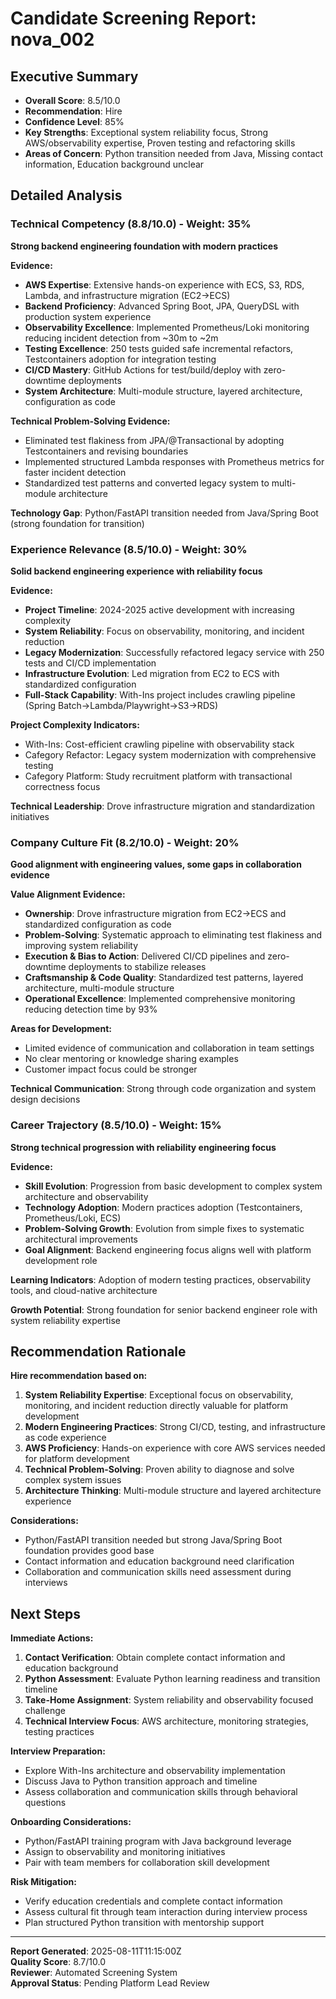 # Candidate Screening Report: nova_002

## Executive Summary
- **Overall Score**: 8.5/10.0
- **Recommendation**: Hire
- **Confidence Level**: 85%
- **Key Strengths**: Exceptional system reliability focus, Strong AWS/observability expertise, Proven testing and refactoring skills
- **Areas of Concern**: Python transition needed from Java, Missing contact information, Education background unclear

## Detailed Analysis

### Technical Competency (8.8/10.0) - Weight: 35%

**Strong backend engineering foundation with modern practices**

**Evidence:**
- **AWS Expertise**: Extensive hands-on experience with ECS, S3, RDS, Lambda, and infrastructure migration (EC2→ECS)
- **Backend Proficiency**: Advanced Spring Boot, JPA, QueryDSL with production system experience
- **Observability Excellence**: Implemented Prometheus/Loki monitoring reducing incident detection from ~30m to ~2m
- **Testing Excellence**: 250 tests guided safe incremental refactors, Testcontainers adoption for integration testing
- **CI/CD Mastery**: GitHub Actions for test/build/deploy with zero-downtime deployments
- **System Architecture**: Multi-module structure, layered architecture, configuration as code

**Technical Problem-Solving Evidence:**
- Eliminated test flakiness from JPA/@Transactional by adopting Testcontainers and revising boundaries
- Implemented structured Lambda responses with Prometheus metrics for faster incident detection
- Standardized test patterns and converted legacy system to multi-module architecture

**Technology Gap**: Python/FastAPI transition needed from Java/Spring Boot (strong foundation for transition)

### Experience Relevance (8.5/10.0) - Weight: 30%

**Solid backend engineering experience with reliability focus**

**Evidence:**
- **Project Timeline**: 2024-2025 active development with increasing complexity
- **System Reliability**: Focus on observability, monitoring, and incident reduction
- **Legacy Modernization**: Successfully refactored legacy service with 250 tests and CI/CD implementation
- **Infrastructure Evolution**: Led migration from EC2 to ECS with standardized configuration
- **Full-Stack Capability**: With-Ins project includes crawling pipeline (Spring Batch→Lambda/Playwright→S3→RDS)

**Project Complexity Indicators:**
- With-Ins: Cost-efficient crawling pipeline with observability stack
- Cafegory Refactor: Legacy system modernization with comprehensive testing
- Cafegory Platform: Study recruitment platform with transactional correctness focus

**Technical Leadership**: Drove infrastructure migration and standardization initiatives

### Company Culture Fit (8.2/10.0) - Weight: 20%

**Good alignment with engineering values, some gaps in collaboration evidence**

**Value Alignment Evidence:**
- **Ownership**: Drove infrastructure migration from EC2→ECS and standardized configuration as code
- **Problem-Solving**: Systematic approach to eliminating test flakiness and improving system reliability
- **Execution & Bias to Action**: Delivered CI/CD pipelines and zero-downtime deployments to stabilize releases
- **Craftsmanship & Code Quality**: Standardized test patterns, layered architecture, multi-module structure
- **Operational Excellence**: Implemented comprehensive monitoring reducing detection time by 93%

**Areas for Development:**
- Limited evidence of communication and collaboration in team settings
- No clear mentoring or knowledge sharing examples
- Customer impact focus could be stronger

**Technical Communication**: Strong through code organization and system design decisions

### Career Trajectory (8.5/10.0) - Weight: 15%

**Strong technical progression with reliability engineering focus**

**Evidence:**
- **Skill Evolution**: Progression from basic development to complex system architecture and observability
- **Technology Adoption**: Modern practices adoption (Testcontainers, Prometheus/Loki, ECS)
- **Problem-Solving Growth**: Evolution from simple fixes to systematic architectural improvements
- **Goal Alignment**: Backend engineering focus aligns well with platform development role

**Learning Indicators**: Adoption of modern testing practices, observability tools, and cloud-native architecture

**Growth Potential**: Strong foundation for senior backend engineer role with system reliability expertise

## Recommendation Rationale

**Hire recommendation based on:**

1. **System Reliability Expertise**: Exceptional focus on observability, monitoring, and incident reduction directly valuable for platform development
2. **Modern Engineering Practices**: Strong CI/CD, testing, and infrastructure as code experience
3. **AWS Proficiency**: Hands-on experience with core AWS services needed for platform development
4. **Technical Problem-Solving**: Proven ability to diagnose and solve complex system issues
5. **Architecture Thinking**: Multi-module structure and layered architecture experience

**Considerations:**
- Python/FastAPI transition needed but strong Java/Spring Boot foundation provides good base
- Contact information and education background need clarification
- Collaboration and communication skills need assessment during interviews

## Next Steps

**Immediate Actions:**
1. **Contact Verification**: Obtain complete contact information and education background
2. **Python Assessment**: Evaluate Python learning readiness and transition timeline
3. **Take-Home Assignment**: System reliability and observability focused challenge
4. **Technical Interview Focus**: AWS architecture, monitoring strategies, testing practices

**Interview Preparation:**
- Explore With-Ins architecture and observability implementation
- Discuss Java to Python transition approach and timeline
- Assess collaboration and communication skills through behavioral questions

**Onboarding Considerations:**
- Python/FastAPI training program with Java background leverage
- Assign to observability and monitoring initiatives
- Pair with team members for collaboration skill development

**Risk Mitigation:**
- Verify education credentials and complete contact information
- Assess cultural fit through team interaction during interview process
- Plan structured Python transition with mentorship support

---

**Report Generated**: 2025-08-11T11:15:00Z  
**Quality Score**: 8.7/10.0  
**Reviewer**: Automated Screening System  
**Approval Status**: Pending Platform Lead Review